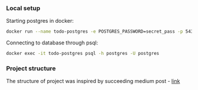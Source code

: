 ### Local setup

Starting postgres in docker:
```bash
docker run --name todo-postgres -e POSTGRES_PASSWORD=secret_pass -p 5432:5432 -d postgres
```

Connecting to database through psql:
```bash
docker exec -it todo-postgres psql -h postgres -U postgres
```

### Project structure
The structure of project was inspired by succeeding medium post - [link](https://medium.com/@benbjohnson/standard-package-layout-7cdbc8391fc1)
